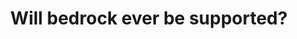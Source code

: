 ---
layout: faq
title: "Will bedrock ever be supported?"
image: /assets/faq/bedrock.png
permalink: /faq/bedrock
type: faq
preview-text: | 
  Bedrock edition works very different than Java Edition under the hood, this means just Geyser alone is not enough to make LEM playable on bedrock.
main-text: | 
  Bedrock edition works very different than Java Edition under the hood, this means just Geyser alone is not enough to make LEM playable on bedrock.

  Many elements, such as the UI, Menus, and Game Mechanics (ladder climb speed, knockback, etc.) need to be accounted for before Bedrock can be fully playable.

  Bedrock support was being experimented with in the past, but due primarily to concerns with Minecraft Marketplace, as well as some other technical issues we have no plans to natively support bedrock edition.

  This is subject to change at a future date, however many factors will play into if we do decide, and are able to support bedrock edition.

  In the event you happen to be a mojang employee, and would like us to support bedrock, please feel free to reach out, and we can attempt to work out a solution.
markdown: true
---